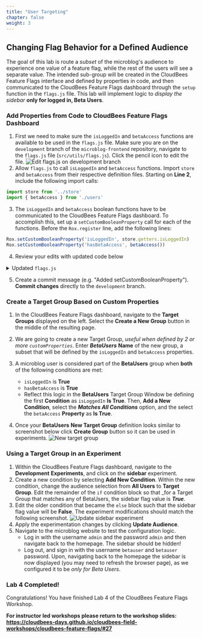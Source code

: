```yaml
---
title: "User Targeting"
chapter: false
weight: 3
--- 
```


## Changing Flag Behavior for a Defined Audience
The goal of this lab is route a _subset_ of the microblog's audience to experience one value of a feature flag, while the rest of the users will see a separate value. The intended sub-group will be created in the CloudBees Feature Flags interface and defined by properties in code, and then communicated to the CloudBees Feature Flags dashboard through the `setup` function in the `flags.js` file. This lab will implement logic to _display the sidebar_ **only for logged in, Beta Users**.

### Add Properties from Code to CloudBees Feature Flags Dashboard

1. First we need to make sure the `isLoggedIn` and `betaAccess` functions are available to be used in the `flags.js` file. Make sure you are on the `development` branch of the `microblog-frontend` repository, navigate to the `flags.js` file (`src/utils/flags.js`). Click the pencil icon to edit the file. ![Edit flags.js on development branch](images/edit-flags-deve-branch.png?width=50pc)
2. Allow `flags.js` to call `isLoggedIn` and `betaAccess` functions. Import `store` and `betaAccess` from their respective definition files. Starting on **Line 2**, include the following import calls:
```javascript
import store from '../store'
import { betaAccess } from './users'
```

3. The `isLoggedIn` and `betaAccess` boolean functions have to be communicated to the CloudBees Feature Flags dashboard. To accomplish this, set up a `setCustomBooleanProperty` call for each of the functions. Before the `Rox.register` line, add the following lines:
```javascript
Rox.setCustomBooleanProperty('isLoggedIn', store.getters.isLoggedIn)
Rox.setCustomBooleanProperty('hasBetaAccess', betaAccess())
```

4. Review your edits with updated code below
<details><summary>Updated <code>flags.js</code></summary>

```javascript
import Rox from 'rox-browser'
import store from '../store'
import { betaAccess } from './users'

export const Flags = 
  {
  sidebar: new Rox.Flag(false),
  title: new Rox.Flag(false)
}

export const configurationFetchedHandler = fetcherResults => {
  console.log('The configuration status is: ' + fetcherResults.fetcherStatus)
  if (fetcherResults.hasChanges && fetcherResults.fetcherStatus === 'APPLIED_FROM_NETWORK') {
    window.location.reload(false)
  } else if (fetcherResults.fetcherStatus === 'ERROR_FETCH_FAILED') {
    console.log('Error occured! Details are: ' + fetcherResults.errorDetails)
  }
}

async function initRollout () {
    const options = {
    configurationFetchedHandler: configurationFetchedHandler
  }
  Rox.setCustomBooleanProperty('isLoggedIn', store.getters.isLoggedIn)
  Rox.setCustomBooleanProperty('hasBetaAccess', betaAccess())
  Rox.register('default', Flags);
  await Rox.setup(process.env.VUE_APP_ROLLOUT_KEY, options);
}

initRollout().then(function () {
  console.log('Done loading Rollout')
})

```
</details>

5. Create a commit message (e.g. "Added setCustomBooleanProperty"). **Commit changes** directly to the `development` branch.

### Create a Target Group Based on Custom Properties

1. In the CloudBees Feature Flags dashboard, navigate to the **Target Groups** displayed on the left. Select the **Create a New Group** button in the middle of the resulting page.
2. We are going to create a new Target Group, _useful when defined by 2 or more `customProperties`_. Enter ***BetaUsers*** **Name** of the new group, a subset that will be defined by the `isLoggedIn` and `betaAccess` properties.
3. A microblog user is considered part of the **BetaUsers** group when **both** of the following conditions are met:
   * `isLoggedIn` is **True**
   * `hasBetaAccess` is **True**
   * Reflect this logic in the **BetaUsers** Target Group Window be defining the first **Condition** as `isLoggedIn` **Is True**. Then, **Add a New Condition**, select the ***Matches All Conditions*** option, and the select the `betaAccess` **Property** as **Is True**.

4. Once your **BetaUsers** **New Target Group** definition looks similar to screenshot below click **Create Group** button so it can be used in experiments. ![New target group](images/new-target-group.png?width=50pc)


### Using a Target Group in an Experiment

1. Within the CloudBees Feature Flags dashboard, navigate to the **Development** **Experiments**, and click on the **sidebar** experiment.
2. Create a new condition by selecting **Add New Condition**. Within the new condition, change the audience selection from **All Users** to **Target Group**. Edit the remainder of the `if` condition block so that _for a Target Group that matches any of BetaUsers, the sidebar flag value is ***True***.
3. Edit the older condition that became the `else` block such that the sidebar flag value will be **False**. The experiment modifications should match the following screenshot. ![Update sidebar experiment](images/update-sidebar-experiment.png?width=50pc)
4. Apply the experimentation changes by clicking **Update Audience**.
5. Navigate to the microblog website to test the configuration logic.
   * Log in with the username `admin` and the password `admin` and then navigate back to the homepage. The sidebar should be hidden!
   * Log out, and sign in with the username `betauser` and `betauser` password. Upon, navigating back to the homepage the sidebar is now displayed (you may need to refresh the browser page), as we configured it to be _only for Beta Users_.

### Lab 4 Completed!
Congratulations! You have finished Lab 4 of the CloudBees Feature Flags Workshop.

**For instructor led workshops please return to the workshop slides: https://cloudbees-days.github.io/cloudbees-field-workshops/cloudbees-feature-flags/#27**
